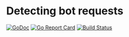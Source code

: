 # Detecting bot requests

[![GoDoc](https://godoc.org/github.com/SmotrovaLilit/botdetect?status.svg)](https://godoc.org/github.com/SmotrovaLilit/botdetect)
[![Go Report Card](https://goreportcard.com/badge/github.com/SmotrovaLilit/botdetect)](https://goreportcard.com/report/github.com/SmotrovaLilit/botdetect)
[![Build Status](https://travis-ci.org/SmotrovaLilit/botdetect.svg?branch=master)](https://travis-ci.org/SmotrovaLilit/botdetect)
